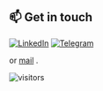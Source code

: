



## 📫 Get in touch
[![LinkedIn](https://img.shields.io/badge/LinkedIn-0077B5?style=for-the-badge&logo=linkedin&logoColor=white)](https://www.linkedin.com/in/nikolai-korobeinikov-55b348165/) [![Telegram](https://img.shields.io/badge/Telegram-2CA5E0?style=for-the-badge&logo=telegram&logoColor=white)](https://t.me/ricnorr)


 or [mail](mailto:kolyan125125@yandex.ru) .



![visitors](https://visitor-badge.laobi.icu/badge?page_id=ricnorr)



 
